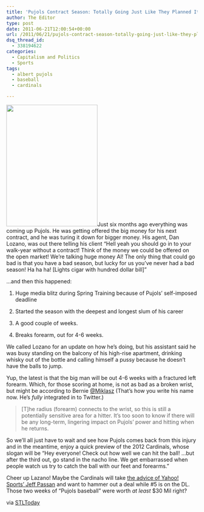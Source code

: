 ```yaml
---
title: 'Pujols Contract Season: Totally Going Just Like They Planned It!'
author: The Editor
type: post
date: 2011-06-21T12:00:54+00:00
url: /2011/06/21/pujols-contract-season-totally-going-just-like-they-planned-it/
dsq_thread_id:
  - 338194622
categories:
  - Capitalism and Politics
  - Sports
tags:
  - albert pujols
  - baseball
  - cardinals

---
```

[<img class="alignright size-full wp-image-10132" title="pujols_hurt" src="http://media.punchingkitty.com/wordpress/2011/06/pujols_hurt.jpeg" alt="" width="240" height="320" />][1]Just six months ago everything was coming up Pujols. He was getting offered the big money for his next contract, and he was turing it down for bigger money. His agent, Dan Lozano, was out there telling his client &#8220;Hell yeah you should go in to your walk-year without a contract! Think of the money we could be offered on the open market! We&#8217;re talking huge money Al! The only thing that could go bad is that you have a bad season, but lucky for us you&#8217;ve never had a bad season! Ha ha ha! [Lights cigar with hundred dollar bill]&#8221;

&#8230;and then this happened:

1. Huge media blitz during Spring Training because of Pujols&#8217; self-imposed deadline

2. Started the season with the deepest and longest slum of his career

3. A good couple of weeks.

4. Breaks forearm, out for 4-6 weeks.

We called Lozano for an update on how he&#8217;s doing, but his assistant said he was busy standing on the balcony of his high-rise apartment, drinking whisky out of the bottle and calling himself a pussy because he doesn&#8217;t have the balls to jump.

Yup, the latest is that the big man will be out 4-6 weeks with a fractured left forearm. Which, for those scoring at home, is not as bad as a broken wrist, but might be according to Bernie <a href="http://twitter.com/miklasz" target="_blank">@Miklasz</a> (That&#8217;s how you write his name now. He&#8217;s _fully_ integrated in to Twitter.)

> [T]he radius (forearm) connects to the wrist, so this is still a potentially sensitive area for a hitter. It&#8217;s too soon to know if there will be any long-term, lingering impact on Pujols&#8217; power and hitting when he returns.

So we&#8217;ll all just have to wait and see how Pujols comes back from this injury and in the meantime, enjoy a quick preview of the 2012 Cardinals, whose slogan will be &#8220;Hey everyone! Check out how well we can hit the ball! &#8230;but after the third out, go stand in the nacho line. We get embarrassed when people watch us try to catch the ball with our feet and forearms.&#8221;

Cheer up Lazano! Maybe the Cardinals will take <a href="http://sports.yahoo.com/mlb/news?slug=jp-passan_pujols_injury_contract_cardinals_062011" target="_blank">the advice of Yahoo! Sports&#8217; Jeff Passan</a> and want to hammer out a deal while #5 is on the DL. Those two weeks of &#8220;Pujols baseball&#8221; were worth _at least_ $30 Mil right?

via <a href="http://www.stltoday.com/sports/columns/bernie-miklasz/article_2a74cd76-9b4f-11e0-b552-001a4bcf6878.html" target="_blank">STLToday</a>

&nbsp;

 [1]: http://media.punchingkitty.com/wordpress/2011/06/pujols_hurt.jpeg